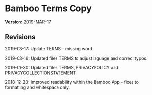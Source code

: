 # Bamboo Terms Copy

**Version:** 2019-MAR-17

## Revisions

2019-03-17: Update TERMS - missing word.

2019-03-16: Updated files TERMS to adjust laguage and correct typos.

2019-01-30: Updated files TERMS, PRIVACYPOLICY and PRIVACYCOLLECTIONSTATEMENT

2018-12-20: Improved readability within the Bamboo App - fixes to formatting and whitespace only.
